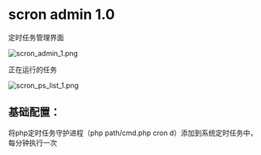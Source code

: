<h1>scron admin 1.0</h1>


<p>
    定时任务管理界面
</p>
<p>
    <img title="定时任务管理界面" src="https://raw.githubusercontent.com/wedv/php-tool/master/scron_admin/res/scron_admin_1.png" alt="scron_admin_1.png" style="max-width:100%" />
</p>

<p>
    正在运行的任务
</p>
<p>
    <img title="正在运行的任务" src="https://raw.githubusercontent.com/wedv/php-tool/master/scron_admin/res/scron_ps_list_1.png" alt="scron_ps_list_1.png" style="max-width:100%" />
</p>

<h2>
    基础配置：
</h2>
<p>
    将php定时任务守护进程（php path/cmd.php cron d）添加到系统定时任务中，每分钟执行一次
</p>